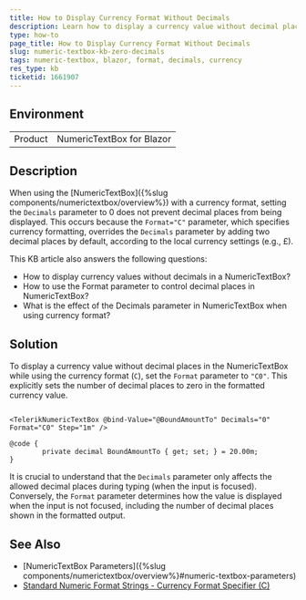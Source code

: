 ```yaml
---
title: How to Display Currency Format Without Decimals
description: Learn how to display a currency value without decimal places in a Blazor NumericTextBox by adjusting the Format and Decimals parameters.
type: how-to
page_title: How to Display Currency Format Without Decimals
slug: numeric-textbox-kb-zero-decimals
tags: numeric-textbox, blazor, format, decimals, currency
res_type: kb
ticketid: 1661907
---
```


## Environment
<table>
	<tbody>
		<tr>
			<td>Product</td>
			<td>NumericTextBox for Blazor</td>
		</tr>
	</tbody>
</table>

## Description

When using the [NumericTextBox]({%slug components/numerictextbox/overview%}) with a currency format, setting the `Decimals` parameter to 0 does not prevent decimal places from being displayed. This occurs because the `Format="C"` parameter, which specifies currency formatting, overrides the `Decimals` parameter by adding two decimal places by default, according to the local currency settings (e.g., £).

This KB article also answers the following questions:
- How to display currency values without decimals in a NumericTextBox?
- How to use the Format parameter to control decimal places in NumericTextBox?
- What is the effect of the Decimals parameter in NumericTextBox when using currency format?

## Solution

To display a currency value without decimal places in the NumericTextBox while using the currency format (`C`), set the `Format` parameter to `"C0"`. This explicitly sets the number of decimal places to zero in the formatted currency value.

````RAZOR

<TelerikNumericTextBox @bind-Value="@BoundAmountTo" Decimals="0" Format="C0" Step="1m" />

@code {
        private decimal BoundAmountTo { get; set; } = 20.00m;
}

````

It is crucial to understand that the `Decimals` parameter only affects the allowed decimal places during typing (when the input is focused). Conversely, the `Format` parameter determines how the value is displayed when the input is not focused, including the number of decimal places shown in the formatted output.

## See Also

- [NumericTextBox Parameters]({%slug components/numerictextbox/overview%}#numeric-textbox-parameters)
- [Standard Numeric Format Strings - Currency Format Specifier (C)](https://learn.microsoft.com/en-us/dotnet/standard/base-types/standard-numeric-format-strings#currency-format-specifier-c)
